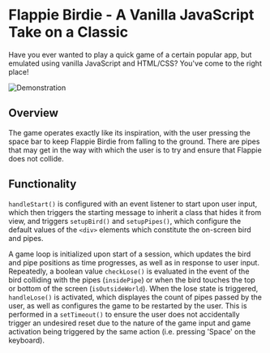 # Flappie Birdie - A Vanilla JavaScript Take on a Classic
Have you ever wanted to play a quick game of a certain popular app, but emulated using vanilla JavaScript and HTML/CSS? You've come to the right place!

![Demonstration](/images/flappie-birdie-explanation)

## Overview 
The game operates exactly like its inspiration, with the user pressing the space bar to keep Flappie Birdie from falling to the ground. There are pipes that may get in the way with which the user is to try and ensure that Flappie does not collide.

## Functionality
`handleStart()` is configured with an event listener to start upon user input, which then triggers the starting message to inherit a class that hides it from view, and triggers `setupBird()` and `setupPipes()`, which configure the default values of the `<div>` elements which constitute the on-screen bird and pipes.

A game loop is initialized upon start of a session, which updates the bird and pipe positions as time progresses, as well as in response to user input. Repeatedly, a boolean value `checkLose()` is evaluated in the event of the bird colliding with the pipes (`insidePipe`) or when the bird touches the top or bottom of the screen (`isOutsideWorld`). When the lose state is triggered, `handleLose()` is activated, which displayes the count of pipes passed by the user, as well as configures the game to be restarted by the user. This is performed in a `setTimeout()` to ensure the user does not accidentally trigger an undesired reset due to the nature of the game input and game activation being triggered by the same action (i.e. pressing 'Space' on the keyboard).
